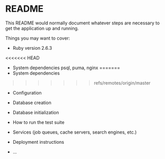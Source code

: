 # README

This README would normally document whatever steps are necessary to get the
application up and running.

Things you may want to cover:

* Ruby version 2.6.3

<<<<<<< HEAD
* System dependencies psql, puma, nginx
=======
* System dependencies 
>>>>>>> refs/remotes/origin/master

* Configuration

* Database creation

* Database initialization

* How to run the test suite

* Services (job queues, cache servers, search engines, etc.)

* Deployment instructions

* ...
